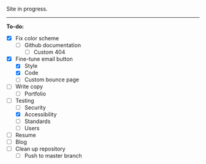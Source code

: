 Site in progress.

* * *

**To-do:**

-   [x] Fix color scheme <!-- Color Palette by Paletton.com
    Palette URL: http://paletton.com/#uid=13k0u0khkHr0C+b97RUohzP-yti -->
  - [ ] Github documentation
      - [ ] Custom 404
-   [x] Fine-tune email button
    -   [x] Style
    -   [x] Code
    -   [ ] Custom bounce page
-   [ ] Write copy
    -   [ ] Portfolio
-   [ ] Testing
    -   [ ] Security
    -   [x] Accessibility
    -   [ ] Standards
    -   [ ] Users
-   [ ] Resume
-   [ ] Blog
-   [ ] Clean up repository
    -   [ ] Push to master branch
